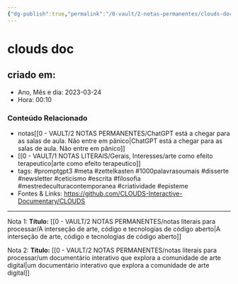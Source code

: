 ```yaml
---
{"dg-publish":true,"permalink":"/0-vault/2-notas-permanentes/clouds-doc/","tags":["permanente","promptgpt3","meta","zettelkasten","1000palavrasoumais","disserte","newsletter","ceticismo","escrita","filosofia","mestredeculturacontemporanea","criatividade","episteme"],"dgHomeLink":true,"dgShowLocalGraph":true,"dgShowFileTree":true,"dgEnableSearch":true,"noteIcon":""}
---
```


# clouds doc

## criado em: 
-  Ano, Mês e dia: 2023-03-24
- Hora: 00:10

### Conteúdo Relacionado
- notas[[0 - VAULT/2 NOTAS PERMANENTES/ChatGPT está a chegar para as salas de aula. Não entre em pânico\|ChatGPT está a chegar para as salas de aula. Não entre em pânico]] 
- [[0 - VAULT/1 NOTAS LITERAIS/Gerais, Interesses/arte como efeito terapeutico\|arte como efeito terapeutico]]
- tags: #promptgpt3 #meta #zettelkasten #1000palavrasoumais #disserte #newsletter #ceticismo #escrita #filosofia #mestredeculturacontemporanea #criatividade #episteme
- Fontes & Links: https://github.com/CLOUDS-Interactive-Documentary/CLOUDS

---

Nota 1: 
**Título:** [[0 - VAULT/2 NOTAS PERMANENTES/notas literais para processar/A interseção de arte, código e tecnologias de código aberto\|A interseção de arte, código e tecnologias de código aberto]]

Nota 2:
**Título:** [[0 - VAULT/2 NOTAS PERMANENTES/notas literais para processar/um documentário interativo que explora a comunidade de arte digital\|um documentário interativo que explora a comunidade de arte digital]]